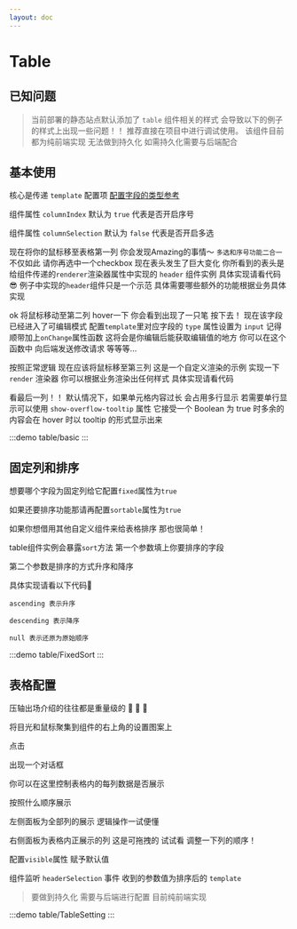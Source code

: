 ```yaml
---
layout: doc
---
```


# Table

## 已知问题

> 当前部署的静态站点默认添加了 `table` 组件相关的样式 会导致以下的例子的样式上出现一些问题！！
> 推荐直接在项目中进行调试使用。
> 该组件目前都为纯前端实现 无法做到持久化 如需持久化需要与后端配合


## 基本使用

核心是传递 `template` 配置项 [配置字段的类型参考](https://github.com/Yonghero/fuzzyjs/blob/monorepo/types/options.ts)

组件属性 `columnIndex` 默认为 `true` 代表是否开启序号

组件属性 `columnSelection` 默认为 `false` 代表是否开启多选

现在将你的鼠标移至表格第一列
你会发现Amazing的事情～ `多选和序号功能二合一`
不仅如此 请你再选中一个checkbox
现在表头发生了巨大变化 你所看到的表头是给组件传递的`renderer`渲染器属性中实现的
`header` 组件实例 具体实现请看代码😎
例子中实现的`header`组件只是一个示范 具体需要哪些额外的功能根据业务具体实现


ok 将鼠标移动至第二列 hover一下 你会看到出现了一只笔
按下去！
现在该字段已经进入了可编辑模式
配置`template`里对应字段的 `type` 属性设置为 `input`
记得顺带加上`onChange`属性函数 这将会是你编辑后能获取编辑值的地方 你可以在这个函数中
向后端发送修改请求 等等等...

按照正常逻辑 现在应该将鼠标移至第三列 这是一个自定义渲染的示例
实现一下 `render` 渲染器 你可以根据业务渲染出任何样式 具体实现请看代码

看最后一列！！ 默认情况下，如果单元格内容过长 会占用多行显示 若需要单行显示可以使用 `show-overflow-tooltip` 属性 它接受一个 Boolean 为 true 时多余的内容会在 hover 时以 tooltip 的形式显示出来

:::demo
table/basic
:::


## 固定列和排序

想要哪个字段为固定列给它配置`fixed`属性为`true`

如果还要排序功能那请再配置`sortable`属性为`true`

如果你想借用其他自定义组件来给表格排序 那也很简单！

table组件实例会暴露`sort`方法 第一个参数填上你要排序的字段

第二个参数是排序的方式升序和降序

具体实现请看以下代码🤩

`ascending 表示升序`

`descending 表示降序`

`null 表示还原为原始顺序`

:::demo
table/FixedSort
:::



## 表格配置

压轴出场介绍的往往都是重量级的 👏 👏 👏

将目光和鼠标聚集到组件的右上角的设置图案上

点击

出现一个对话框

你可以在这里控制表格内的每列数据是否展示

按照什么顺序展示

左侧面板为全部列的展示 逻辑操作一试便懂

右侧面板为表格内正展示的列 这是可拖拽的 试试看 调整一下列的顺序！

配置`visible`属性 赋予默认值

组件监听 `headerSelection` 事件 收到的参数值为排序后的 `template`

> 要做到持久化 需要与后端进行配置 目前纯前端实现

:::demo
table/TableSetting
:::